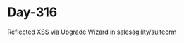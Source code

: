# Day-316

[Reflected XSS via Upgrade Wizard in salesagility/suitecrm](https://huntr.com/bounties/51406547-1961-45f2-a416-7f14fd775d2d/)
